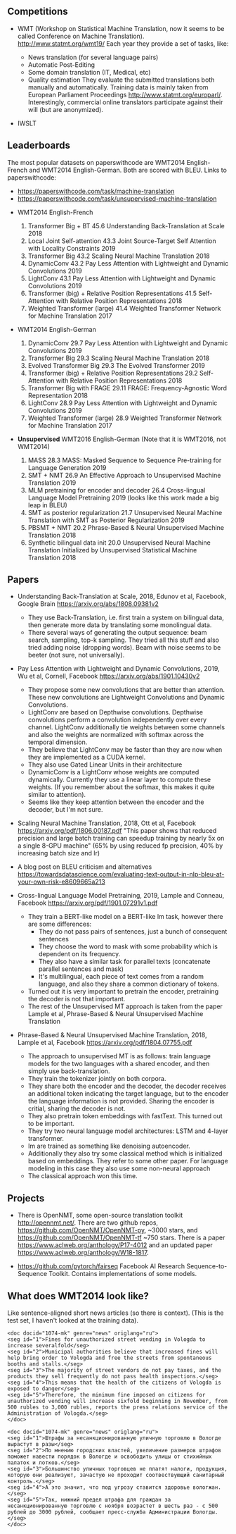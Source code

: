 
## Competitions
* WMT (Workshop on Statistical Machine Translation, now it seems to be called Conference on Machine
  Translation). <http://www.statmt.org/wmt19/>
  Each year they provide a set of tasks, like:
  - News translation (for several language pairs)
  - Automatic Post-Editing
  - Some domain translation (IT, Medical, etc)
  - Quality estimation
  They evaluate the submitted translations both manually and automatically.
  Training data is mainly taken from European Parliament Proceedings
  <http://www.statmt.org/europarl/>.
  Interestingly, commercial online translators participate against their will (but are anonymized).

* IWSLT

## Leaderboards
The most popular datasets on paperswithcode are WMT2014 English-French and WMT2014 English-German.
Both are scored with BLEU. Links to paperswithcode:
- <https://paperswithcode.com/task/machine-translation>
- <https://paperswithcode.com/task/unsupervised-machine-translation>

* WMT2014 English-French
  1. Transformer Big + BT 45.6 Understanding Back-Translation at Scale 2018
  2. Local Joint Self-attention 43.3 Joint Source-Target Self Attention with Locality Constraints 2019
  3. Transformer Big 43.2 Scaling Neural Machine Translation 2018
  4. DynamicConv 43.2 Pay Less Attention with Lightweight and Dynamic Convolutions 2019
  5. LightConv 43.1 Pay Less Attention with Lightweight and Dynamic Convolutions 2019
  6. Transformer (big) + Relative Position Representations 41.5 Self-Attention with Relative
     Position Representations 2018
  7. Weighted Transformer (large) 41.4 Weighted Transformer Network for Machine Translation 2017

* WMT2014 English-German
  1. DynamicConv 29.7 Pay Less Attention with Lightweight and Dynamic Convolutions 2019
  2. Transformer Big 29.3 Scaling Neural Machine Translation 2018
  3. Evolved Transformer Big 29.3 The Evolved Transformer 2019
  4. Transformer (big) + Relative Position Representations 29.2 Self-Attention with Relative
     Position Representations 2018
  5. Transformer Big with FRAGE 29.11 FRAGE: Frequency-Agnostic Word Representation 2018
  6. LightConv 28.9 Pay Less Attention with Lightweight and Dynamic Convolutions 2019
  7. Weighted Transformer (large) 28.9 Weighted Transformer Network for Machine Translation 2017

* **Unsupervised** WMT2016 English-German (Note that it is WMT2016, not WMT2014)
  1. MASS 28.3 MASS: Masked Sequence to Sequence Pre-training for Language Generation 2019
  2. SMT + NMT 26.9 An Effective Approach to Unsupervised Machine Translation 2019
  3. MLM pretraining for encoder and decoder 26.4 Cross-lingual Language Model Pretraining 2019
     (looks like this work made a big leap in BLEU)
  4. SMT as posterior regularization 21.7 Unsupervised Neural Machine Translation with SMT as
     Posterior Regularization 2019
  5. PBSMT + NMT 20.2 Phrase-Based & Neural Unsupervised Machine Translation 2018
  6. Synthetic bilingual data init 20.0 Unsupervised Neural Machine Translation Initialized by
     Unsupervised Statistical Machine Translation 2018

## Papers

* Understanding Back-Translation at Scale, 2018, Edunov et al, Facebook, Google Brain
  <https://arxiv.org/abs/1808.09381v2>
  - They use Back-Translation, i.e. first train a system on bilingual data, then generate more data
    by translating some monolingual data.
  - There several ways of generating the output sequence: beam search, sampling, top-k sampling.
    They tried all this stuff and also tried adding noise (dropping words). Beam with noise seems to
    be beeter (not sure, not universally).

* Pay Less Attention with Lightweight and Dynamic Convolutions, 2019, Wu et al, Cornell, Facebook
  <https://arxiv.org/abs/1901.10430v2>
  - They propose some new convolutions that are better than attention. These new convolutions are
    Lightweight Convolutions and Dynamic Convolutions.
  - LightConv are based on Depthwise convolutions. Depthwise convolutions perform a convolution
    independently over every channel. LightConv additionally tie weights between some channels and
    also the weights are normalized with softmax across the temporal dimension.
  - They believe that LightConv may be faster than they are now when they are implemented as a CUDA
    kernel.
  - They also use Gated Linear Units in their architecture
  - DynamicConv is a LightConv whose weights are computed dynamically. Currently they use a linear
    layer to compute these weights. (If you remember about the softmax, this makes it quite similar
    to attention).
  - Seems like they keep attention between the encoder and the decoder, but I'm not sure.

* Scaling Neural Machine Translation, 2018, Ott et al, Facebook
  <https://arxiv.org/pdf/1806.00187.pdf>
  "This paper shows that reduced precision and large batch training can speedup training by nearly
  5x on a single 8-GPU machine" (65% by using reduced fp precision, 40% by increasing batch size and
  lr)

* A blog post on BLEU criticism and alternatives
  <https://towardsdatascience.com/evaluating-text-output-in-nlp-bleu-at-your-own-risk-e8609665a213>

* Cross-lingual Language Model Pretraining, 2019, Lample and Conneau, Facebook
  <https://arxiv.org/pdf/1901.07291v1.pdf>
  - They train a BERT-like model on a BERT-like lm task, however there are some differences:
    - They do not pass pairs of sentences, just a bunch of consequent sentences
    - They choose the word to mask with some probability which is dependent on its frequency.
    - They also have a similar task for parallel texts (concatenate parallel sentences and mask)
    - It's multilingual, each piece of text comes from a random language, and also they share a
      common dictionary of tokens.
  - Turned out it is very important to pretrain the encoder, pretraining the decoder is not that
    important.
  - The rest of the Unsupervised MT approach is taken from the paper Lample et al, Phrase-Based &
    Neural Unsupervised Machine Translation

* Phrase-Based & Neural Unsupervised Machine Translation, 2018, Lample et al, Facebook
  <https://arxiv.org/pdf/1804.07755.pdf>
  - The approach to unsupervised MT is as follows: train language models for the two languages with
    a shared encoder, and then simply use back-translation.
  - They train the tokenizer jointly on both corpora.
  - They share both the encoder and the decoder, the decoder receives an additional token indicating
    the target language, but to the encoder the language information is not provided. Sharing the
    encoder is critial, sharing the decoder is not.
  - They also pretrain token embeddings with fastText. This turned out to be important.
  - They try two neural language model architectures: LSTM and 4-layer transformer.
  - lm are trained as something like denoising autoencoder.
  - Additionally they also try some classical method which is initialized based on embeddings. They
    refer to some other paper. For language modeling in this case they also use some non-neural
    approach
  - The classical approach won this time.

## Projects

* There is OpenNMT, some open-source translation toolkit <http://opennmt.net/>.
  There are two github repos, <https://github.com/OpenNMT/OpenNMT-py>, ~3000 stars, and
  <https://github.com/OpenNMT/OpenNMT-tf> ~750 stars.
  There is a paper <https://www.aclweb.org/anthology/P17-4012> and an updated paper
  <https://www.aclweb.org/anthology/W18-1817>.

* <https://github.com/pytorch/fairseq> Facebook AI Research Sequence-to-Sequence Toolkit. Contains
  implementations of some models.

## What does WMT2014 look like?

Like sentence-aligned short news articles (so there is context). (This is the test set, I haven't
looked at the training data).

```
<doc docid="1074-mk" genre="news" origlang="ru">
<seg id="1">Fines for unauthorized street vending in Vologda to increase severalfold</seg>
<seg id="2">Municipal authorities believe that increased fines will help bring order to Vologda and free the streets from spontaneous booths and stalls.</seg>
<seg id="3">The majority of street vendors do not pay taxes, and the products they sell frequently do not pass health inspections.</seg>
<seg id="4">This means that the health of the citizens of Vologda is exposed to danger</seg>
<seg id="5">Therefore, the minimum fine imposed on citizens for unauthorized vending will increase sixfold beginning in November, from 500 rubles to 3,000 rubles, reports the press relations service of the Administration of Vologda.</seg>
</doc>
```

```
<doc docid="1074-mk" genre="news" origlang="ru">
<seg id="1">Штрафы за несанкционированную уличную торговлю в Вологде вырастут в разы</seg>
<seg id="2">По мнению городских властей, увеличение размеров штрафов поможет навести порядок в Вологде и освободить улицы от стихийных палаток и лотков.</seg>
<seg id="3">Большинство уличных торговцев не платят налоги, продукция, которую они реализуют, зачастую не проходит соотвествующий санитарный контроль.</seg>
<seg id="4">А это значит, что под угрозу ставится здоровье вологжан.</seg>
<seg id="5">Так, нижний предел штрафа для граждан за несанкционированную торговлю с ноября возрастет в шесть раз - с 500 рублей до 3000 рублей, сообщает пресс-служба Администрации Вологды.</seg>
</doc>
```

